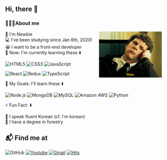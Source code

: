 ## Hi, there 👋

### 🙋🏻‍♂️About me

<img width="40%" align="right" alt="Github" src="https://raw.githubusercontent.com/keemtj/keemtj/master/images/oops.gif" />

🐣 I'm Newbie  
💻 I've been studying since Jan 6th, 2020!  
😭 I want to be a front-end developer  
🌱 Now: I'm currently learning these ⬇️

![HTML5](https://img.shields.io/badge/HTML5-DE4B24?style=flat&logo=html5&logoColor=white)
![CSS3](https://img.shields.io/badge/CSS3-026DB4?style=flat&logo=css3)
![JavaScript](https://img.shields.io/badge/JavaScript-F7DF1D?style=flat&logo=javascript&logoColor=white)

![React](https://img.shields.io/badge/React-53C1DE?style=flat&logo=react&logoColor=white)
![Redux](https://img.shields.io/badge/React-7F43C5?style=flat&logo=redux&logoColor=white)
![TypeScript](https://img.shields.io/badge/TypeScript-1864ab?style=flat&logo=typescript)

🥅 My Goals: I'll learn these ⬇️

![Node.js](https://img.shields.io/badge/Node.js-323232?style=flat&logo=Node.js)
![MongoDB](https://img.shields.io/badge/MongoDB-323232?style=flat&logo=mongodb)
![MySQL](https://img.shields.io/badge/MySQL-white?style=flat&logo=mysql)
![Amazon AWS](https://img.shields.io/badge/AWS-232F3E?style=flat&logo=amazon-aws)
![Python](https://img.shields.io/badge/-Python-323232?style=flat&logo=Python)

⚡️ Fun Fact: ⬇️

💯 I speak fluent Korean (cf. I'm korean)  
🌳 I have a degree in forestry

## 📬 Find me at

![GitHub](https://img.shields.io/badge/GitHub-181717?style=flat&logo=github)
[![Youtube](https://img.shields.io/badge/Youtube-F80400?style=flat&logo=youtube&link=https://www.youtube.com/channel/UCuj1zacBhMnwXEfUPGMuaOw/)](https://www.youtube.com/channel/UCuj1zacBhMnwXEfUPGMuaOw/)
[![Gmail](https://img.shields.io/badge/Gmail-FA3C3C?style=flat&logo=Gmail&logoColor=white&link=mailto:keemgreat@gmail.com)](mailto:keemgreat@gmail.com)
[![Hits](https://hits.seeyoufarm.com/api/count/incr/badge.svg?url=https%3A%2F%2Fgithub.com%2Fzzsza)](https://hits.seeyoufarm.com)

<!-- <details>
  <summary>📝Resume</summary>
  Sorry.. Nothing yet..
</details> -->
